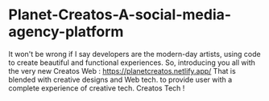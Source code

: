 # Planet-Creatos-A-social-media-agency-platform
It won't be wrong if I say developers are the modern-day artists, using code to create beautiful and functional experiences. So, introducing you all with the very new Creatos Web : https://planetcreatos.netlify.app/ That is blended with creative designs and Web tech. to provide user with a complete experience of creative tech. Creatos Tech !
